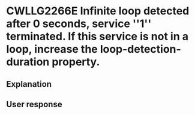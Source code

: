 # CWLLG2266E Infinite loop detected after 0 seconds, service ''1'' terminated. If this service is not in a loop, increase the loop-detection-duration property.

## Explanation

## User response